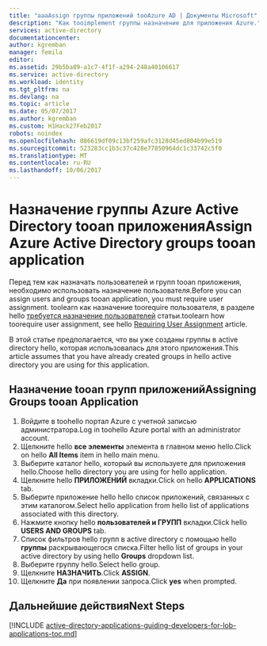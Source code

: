 ```yaml
---
title: "aaaAssign группы приложений tooAzure AD | Документы Microsoft"
description: "Как tooimplement группы назначение для приложения Azure."
services: active-directory
documentationcenter: 
author: kgremban
manager: femila
editor: 
ms.assetid: 29b5ba89-a1c7-4f1f-a294-248a40106617
ms.service: active-directory
ms.workload: identity
ms.tgt_pltfrm: na
ms.devlang: na
ms.topic: article
ms.date: 05/07/2017
ms.author: kgremban
ms.custom: H1Hack27Feb2017
robots: noindex
ms.openlocfilehash: 086619df09c13bf259afc3128d45ed804b99e519
ms.sourcegitcommit: 523283cc1b3c37c428e77850964dc1c33742c5f0
ms.translationtype: MT
ms.contentlocale: ru-RU
ms.lasthandoff: 10/06/2017
---
```

# <a name="assign-azure-active-directory-groups-tooan-application"></a><span data-ttu-id="45eb8-103">Назначение группы Azure Active Directory tooan приложения</span><span class="sxs-lookup"><span data-stu-id="45eb8-103">Assign Azure Active Directory groups tooan application</span></span>
<span data-ttu-id="45eb8-104">Перед тем как назначать пользователей и групп tooan приложения, необходимо использовать назначение пользователя.</span><span class="sxs-lookup"><span data-stu-id="45eb8-104">Before you can assign users and groups tooan application, you must require user assignment.</span></span> <span data-ttu-id="45eb8-105">toolearn как назначение toorequire пользователя, в разделе hello [требуется назначение пользователей](active-directory-applications-guiding-developers-requiring-user-assignment.md) статьи.</span><span class="sxs-lookup"><span data-stu-id="45eb8-105">toolearn how toorequire user assignment, see hello [Requiring User Assignment](active-directory-applications-guiding-developers-requiring-user-assignment.md) article.</span></span>

<span data-ttu-id="45eb8-106">В этой статье предполагается, что вы уже созданы группы в active directory hello, которая использовалась для этого приложения.</span><span class="sxs-lookup"><span data-stu-id="45eb8-106">This article assumes that you have already created groups in hello active directory you are using for this application.</span></span>

## <a name="assigning-groups-tooan-application"></a><span data-ttu-id="45eb8-107">Назначение tooan групп приложений</span><span class="sxs-lookup"><span data-stu-id="45eb8-107">Assigning Groups tooan Application</span></span>
1. <span data-ttu-id="45eb8-108">Войдите в toohello портал Azure с учетной записью администратора.</span><span class="sxs-lookup"><span data-stu-id="45eb8-108">Log in toohello Azure portal with an administrator account.</span></span>
2. <span data-ttu-id="45eb8-109">Щелкните hello **все элементы** элемента в главном меню hello.</span><span class="sxs-lookup"><span data-stu-id="45eb8-109">Click on hello **All Items** item in hello main menu.</span></span>
3. <span data-ttu-id="45eb8-110">Выберите каталог hello, который вы используете для приложения hello.</span><span class="sxs-lookup"><span data-stu-id="45eb8-110">Choose hello directory you are using for hello application.</span></span>
4. <span data-ttu-id="45eb8-111">Щелкните hello **ПРИЛОЖЕНИЙ** вкладки.</span><span class="sxs-lookup"><span data-stu-id="45eb8-111">Click on hello **APPLICATIONS** tab.</span></span>
5. <span data-ttu-id="45eb8-112">Выберите приложение hello hello список приложений, связанных с этим каталогом.</span><span class="sxs-lookup"><span data-stu-id="45eb8-112">Select hello application from hello list of applications associated with this directory.</span></span>
6. <span data-ttu-id="45eb8-113">Нажмите кнопку hello **пользователей и ГРУПП** вкладки.</span><span class="sxs-lookup"><span data-stu-id="45eb8-113">Click hello **USERS AND GROUPS** tab.</span></span>
7. <span data-ttu-id="45eb8-114">Список фильтров hello групп в active directory с помощью hello **группы** раскрывающегося списка.</span><span class="sxs-lookup"><span data-stu-id="45eb8-114">Filter hello list of groups in your active directory by using hello **Groups** dropdown list.</span></span>
8. <span data-ttu-id="45eb8-115">Выберите группу hello.</span><span class="sxs-lookup"><span data-stu-id="45eb8-115">Select hello group.</span></span>
9. <span data-ttu-id="45eb8-116">Щелкните **НАЗНАЧИТЬ**.</span><span class="sxs-lookup"><span data-stu-id="45eb8-116">Click **ASSIGN**.</span></span>
10. <span data-ttu-id="45eb8-117">Щелкните **Да** при появлении запроса.</span><span class="sxs-lookup"><span data-stu-id="45eb8-117">Click **yes** when prompted.</span></span>

## <a name="next-steps"></a><span data-ttu-id="45eb8-118">Дальнейшие действия</span><span class="sxs-lookup"><span data-stu-id="45eb8-118">Next Steps</span></span>
[!INCLUDE [active-directory-applications-guiding-developers-for-lob-applications-toc.md](../../includes/active-directory-applications-guiding-developers-for-lob-applications-toc.md)]
